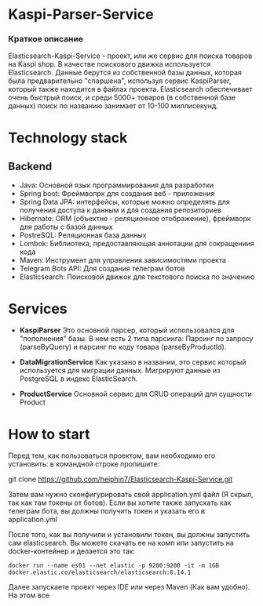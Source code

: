 # Kaspi-Parser-Service


### Краткое описание

Elasticsearch-Kaspi-Service - проект, или же сервис для поиска товаров на Kaspi shop. В качестве поискового движка используется Elasticsearch. Данные берутся из собственной базы данных, которая была предварительно "спаршена", используя сервис KaspiParser, который также находится в файлах проекта. Elasticsearch обеспечивает очень быстрый поиск, и среди 5000+ товаров (в собственной базе данных) поиск по названию занимает от 10-100 миллисекунд.

# Technology stack

## Backend 

+ Java: Основной язык программирования для разработки
+ Spring boot: Фреймвопрк для создания веб - приложения
+ Spring Data JPA:  интерфейсы, которые можно определять для получения доступа к данным и для создания репозиториев
+ Hibernate: ORM (объектно - реляционное отображение), фреймворк для работы с базой данных
+ PostreSQL: Реляционная база данных
+ Lombok: Библиотека, предоставляющая аннотации для сокращениия кода
+ Maven: Инструмент для управления зависимостями проекта
+ Telegram Bots API: Для создания телеграм ботов
+ Elasticsearch: Поисковой движок для текстового поиска по значению

# Services

+ **KaspiParser**
  Это основной парсер, который использовался для "пополнения" базы. В нем есть 2 типа парсинга: Парсинг по запросу (parseByQuery) и парсинг по коду товара (parseByProductId).

+ **DataMigrationService**
  Как указано в названии, это сервис который используется для миграции данных. Мигрируют данные из PostgreSQL в индекс ElasticSearch.

+ **ProductService**
  Основной сервис для CRUD операций для сущности Product

# How to start

Перед тем, как пользоваться проектом, вам необходимо его установить:
в командной строке пропишите:

git clone https://github.com/heiphin7/Elasticsearch-Kaspi-Service.git

Затем вам нужно сконфигурировать свой application.yml файл (Я скрыл, так как там токены от ботов).
Если вы хотите также запускать как телеграм бота, вы должны получить токен и указать его в application.yml

После того, как вы получили и установили токен, вы должны запустить сам elasticsearch.
Вы можете скачать ее на комп или запустить на docker-контейнер и делается это так:

```docker
docker run --name es01 --net elastic -p 9200:9200 -it -m 1GB docker.elastic.co/elasticsearch/elasticsearch:8.14.1
```

Далее запускаете проект через IDE или через Maven (Как вам удобно). На этом все
